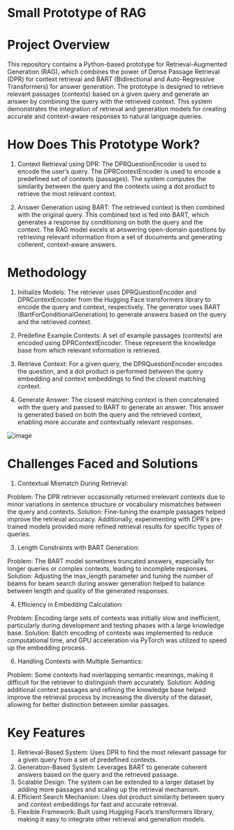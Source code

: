 # Small Prototype of RAG

# Project Overview
This repository contains a Python-based prototype for Retrieval-Augmented Generation (RAG), which combines the power of Dense Passage Retrieval (DPR) for context retrieval and BART (Bidirectional and Auto-Regressive Transformers) for answer generation. The prototype is designed to retrieve relevant passages (contexts) based on a given query and generate an answer by combining the query with the retrieved context. This system demonstrates the integration of retrieval and generation models for creating accurate and context-aware responses to natural language queries.

# How Does This Prototype Work?
1. Context Retrieval using DPR:
  The DPRQuestionEncoder is used to encode the user’s query.
  The DPRContextEncoder is used to encode a predefined set of contexts (passages).
  The system computes the similarity between the query and the contexts using a dot product to retrieve the most relevant context.

3. Answer Generation using BART:
  The retrieved context is then combined with the original query.
  This combined text is fed into BART, which generates a response by conditioning on both the query and the context.
  The RAG model excels at answering open-domain questions by retrieving relevant information from a set of documents and generating coherent, context-aware answers.

# Methodology
1. Initialize Models:
  The retriever uses DPRQuestionEncoder and DPRContextEncoder from the Hugging Face transformers library to encode the query and context, respectively.
  The generator uses BART (BartForConditionalGeneration) to generate answers based on the query and the retrieved context.

2. Predefine Example Contexts:
  A set of example passages (contexts) are encoded using DPRContextEncoder. These represent the knowledge base from which relevant information is retrieved.

3. Retrieve Context:
  For a given query, the DPRQuestionEncoder encodes the question, and a dot product is performed between the query embedding and context embeddings to find the closest matching context.

4. Generate Answer:
  The closest matching context is then concatenated with the query and passed to BART to generate an answer. This answer is generated based on both the query and the retrieved context, enabling more     accurate and contextually relevant responses.


![image](https://github.com/user-attachments/assets/1cd50ee8-5a0d-4aa7-9879-e92448571ccd)

# Challenges Faced and Solutions
1. Contextual Mismatch During Retrieval:

Problem: The DPR retriever occasionally returned irrelevant contexts due to minor variations in sentence structure or vocabulary mismatches between the query and contexts.
Solution: Fine-tuning the example passages helped improve the retrieval accuracy. Additionally, experimenting with DPR's pre-trained models provided more refined retrieval results for specific types   of queries.

3. Length Constraints with BART Generation:

Problem: The BART model sometimes truncated answers, especially for longer queries or complex contexts, leading to incomplete responses.
Solution: Adjusting the max_length parameter and tuning the number of beams for beam search during answer generation helped to balance between length and quality of the generated responses.

4. Efficiency in Embedding Calculation:

Problem: Encoding large sets of contexts was initially slow and inefficient, particularly during development and testing phases with a large knowledge base.
Solution: Batch encoding of contexts was implemented to reduce computational time, and GPU acceleration via PyTorch was utilized to speed up the embedding process.

6. Handling Contexts with Multiple Semantics:

Problem: Some contexts had overlapping semantic meanings, making it difficult for the retriever to distinguish them accurately.
Solution: Adding additional context passages and refining the knowledge base helped improve the retrieval process by increasing the diversity of the dataset, allowing for better distinction between    similar passages.

# Key Features
1. Retrieval-Based System: Uses DPR to find the most relevant passage for a given query from a set of predefined contexts.
2. Generation-Based System: Leverages BART to generate coherent answers based on the query and the retrieved passage.
3. Scalable Design: The system can be extended to a larger dataset by adding more passages and scaling up the retrieval mechanism.
4. Efficient Search Mechanism: Uses dot product similarity between query and context embeddings for fast and accurate retrieval.
5. Flexible Framework: Built using Hugging Face’s transformers library, making it easy to integrate other retrieval and generation models.
